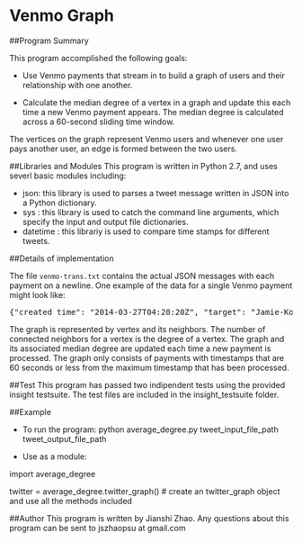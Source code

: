 # Venmo Graph

##Program Summary

This program accomplished the following goals:

- Use Venmo payments that stream in to build a  graph of users and their relationship with one another.

- Calculate the median degree of a vertex in a graph and update this each time a new Venmo payment appears. The median degree is calculated across a 60-second sliding time window.

The vertices on the graph represent Venmo users and whenever one user pays another user, an edge is formed between the two users.


##Libraries and Modules
This program is written in Python 2.7, and uses severl basic modules including:
- json: this library is used to parses a tweet message written in JSON into a Python dictionary.
- sys : this library is used to catch the command line arguments, which specify the input and output file dictionaries.
- datetime : this librariy is used to compare time stamps for different tweets.

##Details of implementation

The file `venmo-trans.txt` contains the actual JSON messages with each payment on a newline. One example of the data for a single Venmo payment might look like:

<pre>
{"created_time": "2014-03-27T04:28:20Z", "target": "Jamie-Korn", "actor": "Jordan-Gruber"}
</pre>

The graph is represented by vertex and its neighbors. The number of connected neighbors for a vertex is the degree of a vertex. The graph and its associated median degree are updated each time a new payment is processed. The graph only consists of payments with timestamps that are 60 seconds or less from the maximum timestamp that has been processed.

##Test
This program has passed two indipendent tests using the provided insight testsuite. The test files are included in the insight_testsuite folder.

##Example
- To run the program: 
python average_degree.py tweet_input_file_path tweet_output_file_path

- Use as a module:

import average_degree

twitter = average_degree.twitter_graph() # create an twitter_graph object and use all the methods included

##Author
This program is written by Jianshi Zhao.  Any questions about this program can be sent to jszhaopsu at gmail.com